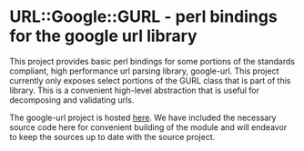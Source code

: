 URL::Google::GURL - perl bindings for the google url library
============================================================

This project provides basic perl bindings for some portions of the standards compliant, high performance url parsing library, google-url. This project currently only exposes select portions of the GURL class that is part of this library. This is a convenient high-level abstraction that is useful for decomposing and validating urls.

The google-url project is hosted [here](http://code.google.com/p/google-url/). We have included the necessary source code here for convenient building of the module and will endeavor to keep the sources up to date with the source project.



